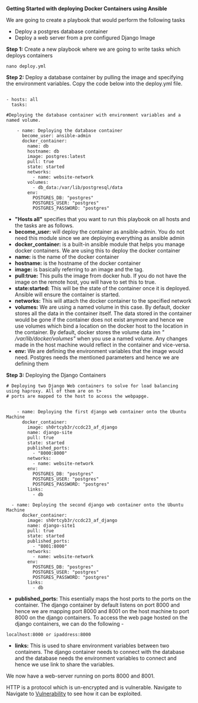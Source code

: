 **Getting Started with deploying Docker Containers using Ansible**

We are going to create a playbook that would perform the following tasks
- Deploy a postgres database container 
- Deploy a web server from a pre configured Django Image

**Step 1:**  Create a new playbook where we are going to write tasks which deploys containers

```
nano deploy.yml
```
**Step 2:** Deploy a database container by pulling the image and specifying the environment variables. Copy the code below into the deploy.yml file.

```

- hosts: all
  tasks:

#Deploying the database container with environment variables and a named volume.

    - name: Deploying the database container
      become_user: ansible-admin
      docker_container:
        name: db
        hostname: db
        image: postgres:latest
        pull: true
        state: started
        networks:
          - name: website-network
        volumes:
          - db_data:/var/lib/postgresql/data
        env:
          POSTGRES_DB: "postgres"
          POSTGRES_USER: "postgres"
          POSTGRES_PASSWORD: "postgres"
```

- **"Hosts all"** specifies that you want to run this playbook on all hosts and the tasks are as follows.
- **become_user:** will deploy the container as ansible-admin. You do not need this module since we are deploying everything as ansible admin
- **docker_container:** is a built-in ansible module that helps you manage docker containers. We are using this to deploy the docker container 
- **name:** is the name of the docker container 
- **hostname:**  is the hostname of the docker container
- **image:** is basically referring to an image and the tag.
- **pull:true:**  This pulls the image from docker hub. If you do not have the image on the remote host, you will have to set this to true.
- **state:started:** This will be the state of the container once it is deployed. Ansible will ensure the container is started.
- **networks:** This will  attach the docker container to the specified network
- **volumes:**  We are using a named volume in this case. By default, docker stores all the data in the container itself. The data stored in the container would be gone if the container does not exist anymore and hence we use volumes which bind a location on the docker host to the location in the container. By default, docker stores the volume data inn *" /var/lib/docker/volumes"* when you use a named volume. Any changes made in the host machine would reflect in the container and vice-versa.
- **env:** We are defining the environment variables that the image would need. Postgres needs the mentioned parameters and hence we are defining them


**Step 3:** Deploying the Django Containers  

```
# Deploying two Django Web containers to solve for load balancing using haproxy. All of them are on t>
# ports are mapped to the host to access the webpapge.


    - name: Deploying the first django web container onto the Ubuntu Machine
      docker_container:
        image: sh0rtcyb3r/ccdc23_af_django
        name: django-site
        pull: true
        state: started
        published_ports:
          - "8000:8000"
        networks:
          - name: website-network
        env:
          POSTGRES_DB: "postgres"
          POSTGRES_USER: "postgres"
          POSTGRES_PASSWORD: "postgres"
        links:
          - db

  - name: Deploying the second django web container onto the Ubuntu Machine
      docker_container:
        image: sh0rtcyb3r/ccdc23_af_django
        name: django-site1
        pull: true
        state: started
        published_ports:
          - "8001:8000"
        networks:
          - name: website-network
        env:
          POSTGRES_DB: "postgres"
          POSTGRES_USER: "postgres"
          POSTGRES_PASSWORD: "postgres"
        links:
          - db

```




- **published_ports:** This esentially maps the host ports to the ports on the container. The django container by default listens on port 8000 and hence we are mapping port 8000 and 8001 on the host machine to port 8000 on the django containers.  To access the web page hosted on the django containers, we can do the following -

```
localhost:8000 or ipaddress:8000

```


- **links:** This is used to share environment variables between two containers. The django container needs to connect with the database and the database needs the environment variables to connect and hence we use link to share the variables.

We now have a web-server running on ports 8000 and 8001.

HTTP is a protocol which is un-encrypted and is vulnerable. Navigate to Navigate to [Vulnerability](Vulnerability.md) to see how it can be exploited.